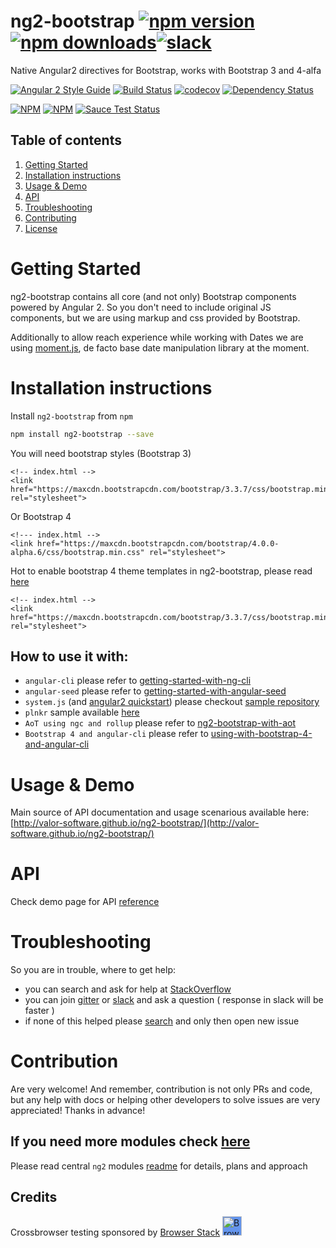 # ng2-bootstrap [![npm version](https://badge.fury.io/js/ng2-bootstrap.svg)](http://badge.fury.io/js/ng2-bootstrap) [![npm downloads](https://img.shields.io/npm/dm/ng2-bootstrap.svg)](https://npmjs.org/ng2-bootstrap)[![slack](https://ngx-slack.herokuapp.com/badge.svg)](https://ngx-slack.herokuapp.com)
Native Angular2 directives for Bootstrap, works with Bootstrap 3 and 4-alfa

[![Angular 2 Style Guide](https://mgechev.github.io/angular2-style-guide/images/badge.svg)](https://angular.io/styleguide)
[![Build Status](https://travis-ci.org/valor-software/ng2-bootstrap.svg?branch=master)](https://travis-ci.org/valor-software/ng2-bootstrap)
[![codecov](https://codecov.io/gh/valor-software/ng2-bootstrap/branch/development/graph/badge.svg)](https://codecov.io/gh/valor-software/ng2-bootstrap)
[![Dependency Status](https://david-dm.org/valor-software/ng2-bootstrap.svg)](https://david-dm.org/valor-software/ng2-bootstrap)

[![NPM](https://nodei.co/npm/ng2-bootstrap.png?downloads=true&downloadRank=true&stars=true)](https://npmjs.org/ng2-bootstrap)
[![NPM](https://nodei.co/npm-dl/ng2-bootstrap.png?height=3&months=9)](https://npmjs.org/ng2-bootstrap)
[![Sauce Test Status](https://saucelabs.com/browser-matrix/valorkin.svg)](https://saucelabs.com/u/valorkin)

## Table of contents 
1. [Getting Started](#getting-started)
2. [Installation instructions](#installation-instructions)
3. [Usage & Demo](#usage--demo)
4. [API](#api)
5. [Troubleshooting](#troubleshooting)
6. [Contributing](#contribution)
7. [License](#license)

# Getting Started

ng2-bootstrap contains all core (and not only) Bootstrap components powered by Angular 2. So you don't need to include original JS components, but we are using markup and css provided by Bootstrap.
    
Additionally to allow reach experience while working with Dates we are using [moment.js](http://momentjs.com/), de facto base date manipulation library at the moment.

# Installation instructions

Install `ng2-bootstrap` from `npm`
```bash
npm install ng2-bootstrap --save
```

You will need bootstrap styles (Bootstrap 3)

```
<!-- index.html -->
<link href="https://maxcdn.bootstrapcdn.com/bootstrap/3.3.7/css/bootstrap.min.css" rel="stylesheet">
```

Or Bootstrap 4
```
<!--- index.html -->
<link href="https://maxcdn.bootstrapcdn.com/bootstrap/4.0.0-alpha.6/css/bootstrap.min.css" rel="stylesheet">
```
Hot to enable bootstrap 4 theme templates in ng2-bootstrap, please read
[here](https://github.com/valor-software/ng2-bootstrap/blob/development/docs/getting-started/bootstrap4.md)

```
<!-- index.html -->
<link href="https://maxcdn.bootstrapcdn.com/bootstrap/3.3.7/css/bootstrap.min.css" rel="stylesheet">
```


## How to use it with:
 - `angular-cli` please refer to [getting-started-with-ng-cli](https://github.com/valor-software/ng2-bootstrap/tree/development/docs/getting-started/ng-cli.md)
 - `angular-seed` please refer to [getting-started-with-angular-seed](https://github.com/valor-software/ng2-bootstrap/tree/development/docs/getting-started/angular-seed.md)
 - `system.js` (and [angular2 quickstart](https://angular.io/docs/ts/latest/quickstart.html)) please checkout [sample repository](https://github.com/valor-software/angular2-quickstart) 
 - `plnkr` sample available [here](http://bit.ly/ng2-bootstrap-plnkr)
 - `AoT using ngc and rollup` please refer to [ng2-bootstrap-with-aot](https://github.com/valor-software/ng2-bootstrap/tree/development/docs/getting-started/aot.md)
 - `Bootstrap 4 and angular-cli` please refer to [using-with-bootstrap-4-and-angular-cli](https://github.com/valor-software/ng2-bootstrap/tree/development/docs/getting-started/bootstrap4.md)

# Usage & Demo

Main source of API documentation and usage scenarious available here: 
[http://valor-software.github.io/ng2-bootstrap/](http://valor-software.github.io/ng2-bootstrap/)

# API
Check demo page for API [reference](http://valor-software.github.io/ng2-bootstrap/)

# Troubleshooting

So you are in trouble, where to get help:
- you can search and ask for help at [StackOverflow](https://stackoverflow.com/questions/tagged/ng2-bootstrap)
- you can join [gitter](https://gitter.im/valor-software/ng2-bootstrap) or [slack](https://ngx-slack.herokuapp.com/) and ask a question ( response in slack will be faster )
- if none of this helped please [search](https://github.com/valor-software/ng2-bootstrap/issues?utf8=%E2%9C%93&q=is%3Aissue) and only then open new issue

# Contribution

Are very welcome! And remember, contribution is not only PRs and code, but any help with docs or helping other developers to solve issues are very appreciated! Thanks in advance! 

## If you need more modules check [here](https://github.com/valor-software/ng2-plans)

Please read central `ng2` modules [readme](https://github.com/valor-software/ng2-plans) for details, plans and approach

## Credits
Crossbrowser testing sponsored by [Browser Stack](https://www.browserstack.com)
[<img src="https://camo.githubusercontent.com/a7b268f2785656ab3ca7b1cbb1633ee5affceb8f/68747470733a2f2f64677a6f7139623561736a67312e636c6f756466726f6e742e6e65742f70726f64756374696f6e2f696d616765732f6c61796f75742f6c6f676f2d6865616465722e706e67" alt="Browser Stack" height="31px" style="background: cornflowerblue;">](https://www.browserstack.com)
